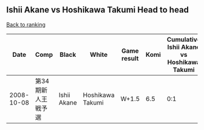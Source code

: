 ## Ishii Akane vs Hoshikawa Takumi Head to head

[Back to ranking](../../index.md)




| **Date** | **Comp** | **Black** | **White** | **Game result** | **Komi** | **Cumulative Ishii Akane vs Hoshikawa Takumi** | **Ishii Akane streak** | **Hoshikawa Takumi streak** | 
| --- | --- | --- | --- | --- | --- | --- | --- | --- |
| 2008-10-08 | 第34期新人王戦予選 | Ishii Akane | Hoshikawa Takumi | W+1.5 | 6.5 | 0:1 | 0 | 1 |




